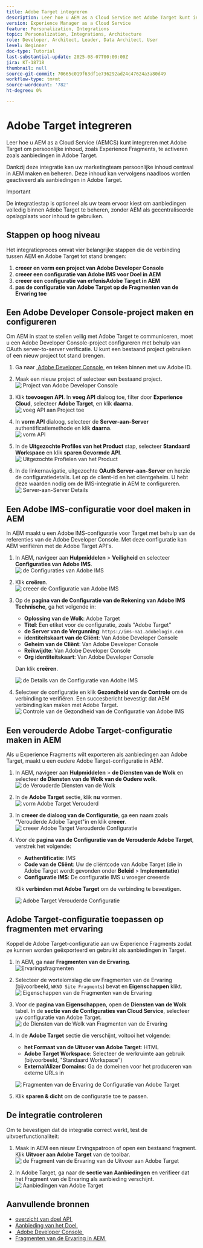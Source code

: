 ```yaml
---
title: Adobe Target integreren
description: Leer hoe u AEM as a Cloud Service met Adobe Target kunt integreren om persoonlijke inhoud (Experience Fragments) als aanbiedingen te beheren en te activeren.
version: Experience Manager as a Cloud Service
feature: Personalization, Integrations
topic: Personalization, Integrations, Architecture
role: Developer, Architect, Leader, Data Architect, User
level: Beginner
doc-type: Tutorial
last-substantial-update: 2025-08-07T00:00:00Z
jira: KT-18718
thumbnail: null
source-git-commit: 70665c019f63df1e736292ad24c47624a3a80d49
workflow-type: tm+mt
source-wordcount: '782'
ht-degree: 0%

---
```



# Adobe Target integreren

Leer hoe u AEM as a Cloud Service (AEMCS) kunt integreren met Adobe Target om persoonlijke inhoud, zoals Experience Fragments, te activeren zoals aanbiedingen in Adobe Target.

Dankzij deze integratie kan uw marketingteam persoonlijke inhoud centraal in AEM maken en beheren. Deze inhoud kan vervolgens naadloos worden geactiveerd als aanbiedingen in Adobe Target.

>[!IMPORTANT]
>
>De integratiestap is optioneel als uw team ervoor kiest om aanbiedingen volledig binnen Adobe Target te beheren, zonder AEM als gecentraliseerde opslagplaats voor inhoud te gebruiken.

## Stappen op hoog niveau

Het integratieproces omvat vier belangrijke stappen die de verbinding tussen AEM en Adobe Target tot stand brengen:

1. **creeer en vorm een project van Adobe Developer Console**
2. **creeer een configuratie van Adobe IMS voor Doel in AEM**
3. **creeer een configuratie van erfenisAdobe Target in AEM**
4. **pas de configuratie van Adobe Target op de Fragmenten van de Ervaring toe**

## Een Adobe Developer Console-project maken en configureren

Om AEM in staat te stellen veilig met Adobe Target te communiceren, moet u een Adobe Developer Console-project configureren met behulp van OAuth server-to-server verificatie. U kunt een bestaand project gebruiken of een nieuw project tot stand brengen.

1. Ga naar [&#x200B; Adobe Developer Console &#x200B;](https://developer.adobe.com/console) en teken binnen met uw Adobe ID.

2. Maak een nieuw project of selecteer een bestaand project.\
   ![&#x200B; Project van Adobe Developer Console &#x200B;](../assets/setup/adc-project.png)

3. Klik **toevoegen API**. In **voeg API** dialoog toe, filter door **Experience Cloud**, selecteer **Adobe Target**, en klik **daarna**.\
   ![&#x200B; voeg API aan Project toe &#x200B;](../assets/setup/adc-add-api.png)

4. In **vorm API** dialoog, selecteer de **Server-aan-Server** authentificatiemethode en klik **daarna**.\
   ![&#x200B; vorm API &#x200B;](../assets/setup/adc-configure-api.png)

5. In de **Uitgezochte Profiles van het Product** stap, selecteer **Standaard Workspace** en klik **sparen Gevormde API**.\
   ![&#x200B; Uitgezochte Profielen van het Product &#x200B;](../assets/setup/adc-select-product-profiles.png)

6. In de linkernavigatie, uitgezochte **OAuth Server-aan-Server** en herzie de configuratiedetails. Let op de client-id en het clientgeheim. U hebt deze waarden nodig om de IMS-integratie in AEM te configureren.
   ![&#x200B; Server-aan-Server Details &#x200B;](../assets/setup/adc-oauth-server-to-server.png)

## Een Adobe IMS-configuratie voor doel maken in AEM

In AEM maakt u een Adobe IMS-configuratie voor Target met behulp van de referenties van de Adobe Developer Console. Met deze configuratie kan AEM verifiëren met de Adobe Target API&#39;s.

1. In AEM, navigeer aan **Hulpmiddelen** > **Veiligheid** en selecteer **Configuraties van Adobe IMS**.\
   ![&#x200B; de Configuraties van Adobe IMS &#x200B;](../assets/setup/aem-ims-configurations.png)

2. Klik **creëren**.\
   ![&#x200B; creeer de Configuratie van Adobe IMS &#x200B;](../assets/setup/aem-create-ims-configuration.png)

3. Op de **pagina van de Configuratie van de Rekening van Adobe IMS Technische**, ga het volgende in:
   - **Oplossing van de Wolk**: Adobe Target
   - **Titel**: Een etiket voor de configuratie, zoals &quot;Adobe Target&quot;
   - **de Server van de Vergunning**: `https://ims-na1.adobelogin.com`
   - **identiteitskaart van de Cliënt**: Van Adobe Developer Console
   - **Geheim van de Cliënt**: Van Adobe Developer Console
   - **Reikwijdte**: Van Adobe Developer Console
   - **Org identiteitskaart**: Van Adobe Developer Console

   Dan klik **creëren**.

   ![&#x200B; de Details van de Configuratie van Adobe IMS &#x200B;](../assets/setup/aem-ims-configuration-details.png)

4. Selecteer de configuratie en klik **Gezondheid van de Controle** om de verbinding te verifiëren. Een succesbericht bevestigt dat AEM verbinding kan maken met Adobe Target.\
   ![&#x200B; Controle van de Gezondheid van de Configuratie van Adobe IMS &#x200B;](../assets/setup/aem-ims-configuration-health-check.png)

## Een verouderde Adobe Target-configuratie maken in AEM

Als u Experience Fragments wilt exporteren als aanbiedingen aan Adobe Target, maakt u een oudere Adobe Target-configuratie in AEM.

1. In AEM, navigeer aan **Hulpmiddelen** > **de Diensten van de Wolk** en selecteer **de Diensten van de Wolk van de Oudere wolk**.\
   ![&#x200B; de Verouderde Diensten van de Wolk &#x200B;](../assets/setup/aem-legacy-cloud-services.png)

2. In de **Adobe Target** sectie, klik **nu** vormen.\
   ![&#x200B; vorm Adobe Target Verouderd &#x200B;](../assets/setup/aem-configure-adobe-target-legacy.png)

3. In **creeer de dialoog van de Configuratie**, ga een naam zoals &quot;Verouderde Adobe Target&quot;in en klik **creeer**.\
   ![&#x200B; creeer Adobe Target Verouderde Configuratie &#x200B;](../assets/setup/aem-create-adobe-target-legacy-configuration.png)

4. Voor de **pagina van de Configuratie van de Verouderde Adobe Target**, verstrek het volgende:
   - **Authentificatie**: IMS
   - **Code van de Cliënt**: Uw de cliëntcode van Adobe Target (die in Adobe Target wordt gevonden onder **Beleid** > **Implementatie**)
   - **Configuratie IMS**: De configuratie IMS u vroeger creeerde

   Klik **verbinden met Adobe Target** om de verbinding te bevestigen.

   ![&#x200B; Adobe Target Verouderde Configuratie &#x200B;](../assets/setup/aem-target-legacy-configuration.png)

## Adobe Target-configuratie toepassen op fragmenten met ervaring

Koppel de Adobe Target-configuratie aan uw Experience Fragments zodat ze kunnen worden geëxporteerd en gebruikt als aanbiedingen in Target.

1. In AEM, ga naar **Fragmenten van de Ervaring**.\
   ![Ervaringsfragmenten](../assets/setup/aem-experience-fragments.png)

2. Selecteer de wortelomslag die uw Fragmenten van de Ervaring (bijvoorbeeld, `WKND Site Fragments`) bevat en **Eigenschappen** klikt.\
   ![&#x200B; Eigenschappen van de Fragmenten van de Ervaring &#x200B;](../assets/setup/aem-experience-fragments-properties.png)

3. Voor de **pagina van Eigenschappen**, open de **Diensten van de Wolk** tabel. In de **sectie van de Configuraties van Cloud Service**, selecteer uw configuratie van Adobe Target.\
   ![&#x200B; de Diensten van de Wolk van Fragmenten van de Ervaring](../assets/setup/aem-experience-fragments-cloud-services.png)

4. In de **Adobe Target** sectie die verschijnt, voltooi het volgende:
   - **het Formaat van de Uitvoer van Adobe Target**: HTML
   - **Adobe Target Workspace**: Selecteer de werkruimte aan gebruik (bijvoorbeeld, &quot;Standaard Workspace&quot;)
   - **ExternalAlizer Domains**: Ga de domeinen voor het produceren van externe URLs in

   ![&#x200B; Fragmenten van de Ervaring de Configuratie van Adobe Target &#x200B;](../assets/setup/aem-experience-fragments-adobe-target-configuration.png)

5. Klik **sparen &amp; dicht** om de configuratie toe te passen.

## De integratie controleren

Om te bevestigen dat de integratie correct werkt, test de uitvoerfunctionaliteit:

1. Maak in AEM een nieuw Ervingspatroon of open een bestaand fragment. Klik **Uitvoer aan Adobe Target** van de toolbar.\
   ![&#x200B; de Fragment van de Ervaring van de Uitvoer aan Adobe Target &#x200B;](../assets/setup/aem-export-experience-fragment-to-adobe-target.png)

2. In Adobe Target, ga naar de **sectie van Aanbiedingen** en verifieer dat het Fragment van de Ervaring als aanbieding verschijnt.\
   ![&#x200B; Aanbiedingen van Adobe Target &#x200B;](../assets/setup/adobe-target-xf-as-offer.png)

## Aanvullende bronnen

- [&#x200B; overzicht van doel API &#x200B;](https://experienceleague.adobe.com/nl/docs/target-dev/developer/api/target-api-overview)
- [&#x200B; Aanbieding van het Doel &#x200B;](https://experienceleague.adobe.com/nl/docs/target/using/experiences/offers/manage-content)
- [&#x200B; Adobe Developer Console &#x200B;](https://developer.adobe.com/developer-console/docs/guides/)
- [&#x200B; Fragmenten van de Ervaring in AEM &#x200B;](https://experienceleague.adobe.com/nl/docs/experience-manager-learn/sites/experience-fragments/experience-fragments-feature-video-use)